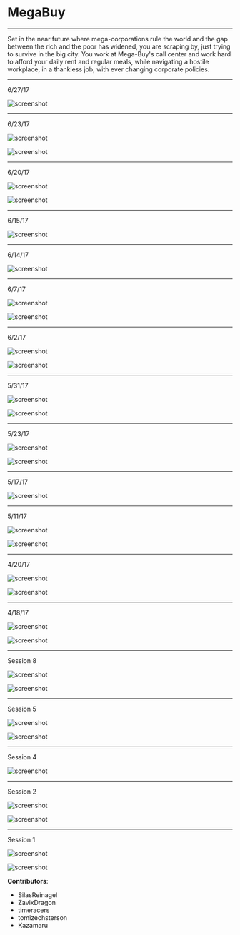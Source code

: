 # MegaBuy

----

Set in the near future where mega-corporations rule the world and the gap between the rich and the poor has widened, you are scraping by, just trying to survive in the big city. You work at Mega-Buy's call center and work hard to afford your daily rent and regular meals, while navigating a hostile workplace, in a thankless job, with ever changing corporate policies.

----

6/27/17

![screenshot](https://github.com/EnigmaDragons/MegaBuy/blob/master/Screenshots/screen31.jpg)

----

6/23/17

![screenshot](https://github.com/EnigmaDragons/MegaBuy/blob/master/Screenshots/screen29.jpg)

![screenshot](https://github.com/EnigmaDragons/MegaBuy/blob/master/Screenshots/screen30.jpg)

----

6/20/17

![screenshot](https://github.com/EnigmaDragons/MegaBuy/blob/master/Screenshots/screen27.jpg)

![screenshot](https://github.com/EnigmaDragons/MegaBuy/blob/master/Screenshots/screen28.jpg)

----

6/15/17

![screenshot](https://github.com/EnigmaDragons/MegaBuy/blob/master/Screenshots/screen26.jpg)

----

6/14/17

![screenshot](https://github.com/EnigmaDragons/MegaBuy/blob/master/Screenshots/screen25.jpg)

----

6/7/17

![screenshot](https://github.com/EnigmaDragons/MegaBuy/blob/master/Screenshots/screen23.jpg)

![screenshot](https://github.com/EnigmaDragons/MegaBuy/blob/master/Screenshots/screen24.jpg)

----

6/2/17

![screenshot](https://github.com/EnigmaDragons/MegaBuy/blob/master/Screenshots/screen21.jpg)

![screenshot](https://github.com/EnigmaDragons/MegaBuy/blob/master/Screenshots/screen22.jpg)

----

5/31/17

![screenshot](https://github.com/EnigmaDragons/MegaBuy/blob/master/Screenshots/screen19.jpg)

![screenshot](https://github.com/EnigmaDragons/MegaBuy/blob/master/Screenshots/screen20.jpg)

----

5/23/17

![screenshot](https://github.com/EnigmaDragons/MegaBuy/blob/master/Screenshots/screen17.jpg)

![screenshot](https://github.com/EnigmaDragons/MegaBuy/blob/master/Screenshots/screen18.jpg)

----

5/17/17

![screenshot](https://github.com/EnigmaDragons/MegaBuy/blob/master/Screenshots/screen16.jpg)

----

5/11/17

![screenshot](https://github.com/EnigmaDragons/MegaBuy/blob/master/Screenshots/screen14.jpg)

![screenshot](https://github.com/EnigmaDragons/MegaBuy/blob/master/Screenshots/screen15.jpg)

----

4/20/17

![screenshot](https://github.com/EnigmaDragons/MegaBuy/blob/master/Screenshots/screen13.jpg)

![screenshot](https://github.com/EnigmaDragons/MegaBuy/blob/master/Screenshots/screen12.jpg)

----

4/18/17

![screenshot](https://github.com/EnigmaDragons/MegaBuy/blob/master/Screenshots/screen10.jpg)

![screenshot](https://github.com/EnigmaDragons/MegaBuy/blob/master/Screenshots/screen11.jpg)

----

Session 8

![screenshot](https://github.com/EnigmaDragons/MegaBuy/blob/master/Screenshots/screen8.jpg)

![screenshot](https://github.com/EnigmaDragons/MegaBuy/blob/master/Screenshots/screen9.jpg)

----

Session 5

![screenshot](https://github.com/EnigmaDragons/MegaBuy/blob/master/Screenshots/screen6.jpg)

![screenshot](https://github.com/EnigmaDragons/MegaBuy/blob/master/Screenshots/screen7.jpg)

----


Session 4

![screenshot](https://github.com/EnigmaDragons/MegaBuy/blob/master/Screenshots/screen5.jpg)

----

Session 2

![screenshot](https://github.com/EnigmaDragons/MegaBuy/blob/master/Screenshots/screen3.jpg)

![screenshot](https://github.com/EnigmaDragons/MegaBuy/blob/master/Screenshots/screen4.jpg)

----

Session 1

![screenshot](https://github.com/EnigmaDragons/MegaBuy/blob/master/Screenshots/screen1.jpg)

![screenshot](https://github.com/EnigmaDragons/MegaBuy/blob/master/Screenshots/screen2.jpg)



<strong>Contributors</strong>:
- SilasReinagel
- ZavixDragon
- timeracers
- tomizechsterson
- Kazamaru
